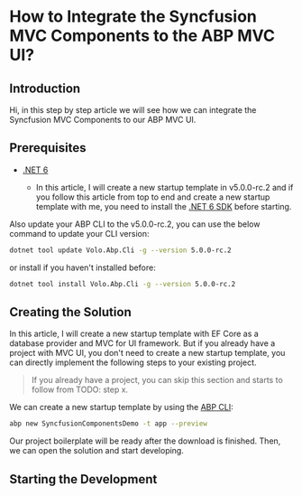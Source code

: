 # How to Integrate the Syncfusion MVC Components to the ABP MVC UI?

## Introduction

Hi, in this step by step article we will see how we can integrate the Syncfusion MVC Components to our ABP MVC UI.


## Prerequisites

* [.NET 6](https://dotnet.microsoft.com/en-us/download/dotnet/6.0)

    * In this article, I will create a new startup template in v5.0.0-rc.2 and if you follow this article from top to end and create a new startup template with me, you need to install the [.NET 6 SDK](https://dotnet.microsoft.com/en-us/download/dotnet/6.0) before starting.


Also update your ABP CLI to the v5.0.0-rc.2, you can use the below command to update your CLI version:

```bash
dotnet tool update Volo.Abp.Cli -g --version 5.0.0-rc.2
```

or install if you haven't installed before:

```bash
dotnet tool install Volo.Abp.Cli -g --version 5.0.0-rc.2
```

## Creating the Solution

In this article, I will create a new startup template with EF Core as a database provider and MVC for UI framework. But if you already have a project with MVC UI, you don't need to create a new startup template, you can directly implement the following steps to your existing project.

> If you already have a project, you can skip this section and starts to follow from TODO: step x.

We can create a new startup template by using the [ABP CLI](https://docs.abp.io/en/abp/latest/CLI):

```bash
abp new SyncfusionComponentsDemo -t app --preview
```

Our project boilerplate will be ready after the download is finished. Then, we can open the solution and start developing.

## Starting the Development

